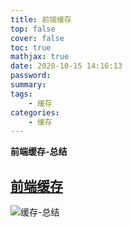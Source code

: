 ```yaml
---
title: 前端缓存
top: false
cover: false
toc: true
mathjax: true
date: 2020-10-15 14:16:13
password:
summary:
tags: 
    - 缓存
categories:
    - 缓存
---
```


**前端缓存-总结**

## [前端缓存](https://pic4.zhimg.com/v2-1b6d2717220c92e4cf4c14d5bb94fdb7_r.jpg)

![缓存-总结](https://pic4.zhimg.com/v2-1b6d2717220c92e4cf4c14d5bb94fdb7_r.jpg)

